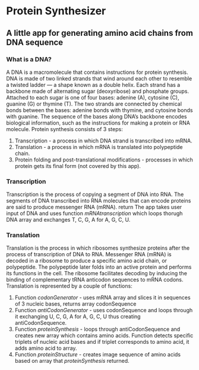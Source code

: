 # Protein Synthesizer
## A little app for generating amino acid chains from DNA sequence
### What is a DNA?
A DNA is a macromolecule that contains instructions for protein synthesis. DNA is made of two linked strands that wind around each other to resemble a twisted ladder — a shape known as a double helix. Each strand has a backbone made of alternating sugar (deoxyribose) and phosphate groups. Attached to each sugar is one of four bases: adenine (A), cytosine (C), guanine (G) or thymine (T). The two strands are connected by chemical bonds between the bases: adenine bonds with thymine, and cytosine bonds with guanine. The sequence of the bases along DNA’s backbone encodes biological information, such as the instructions for making a protein or RNA molecule.
Protein synthesis consists of 3 steps:
1. Transcription - a process in which DNA strand is transcribed into mRNA.
2. Translation - a process in which mRNA is translated into polypeptide chain.
3. Protein folding and post-translational modifications - processes in which protein gets its final form (not covered by this app).
### Transcription
Transcription is the process of copying a segment of DNA into RNA. The segments of DNA transcribed into RNA molecules that can encode proteins are said to produce messenger RNA (mRNA).  return
The app takes user input of DNA and uses function *mRNAtranscription* which loops thorugh DNA array and exchanges T, C, G, A for A, G, C, U.
### Translation
Translation is the process in which ribosomes synthesize proteins after the process of transcription of DNA to RNA. Messenger RNA (mRNA) is decoded in a ribosome to produce a specific amino acid chain, or polypeptide. The polypeptide later folds into an active protein and performs its functions in the cell. The ribosome facilitates decoding by inducing the binding of complementary tRNA anticodon sequences to mRNA codons.
Translation is represented by a couple of functions:
1. Function *codonGenerator* - uses mRNA array and slices it in sequences of 3 nucleic bases, returns array codonSequence
2. Function *antiCodonGenerator* - uses codonSequence and loops through it exchanging U, C, G, A for A, G, C, U thus creating antiCodonSequence.
3. Function *proteinSynthesis* - loops through antiCodonSequence and creates new array which contains amino acids. Function detects specific triplets of nucleic acid bases and if triplet corresponds to amino acid, it adds amino acid to array.
4. Function *proteinStructure* - creates image sequence of amino acids based on array that *proteinSynthesis* returned.

